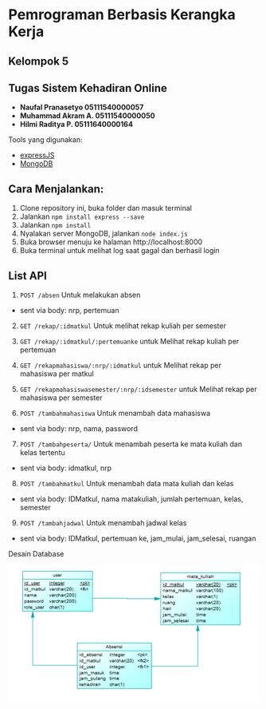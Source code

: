 # Pemrograman Berbasis Kerangka Kerja
## Kelompok 5
## Tugas Sistem Kehadiran Online
   
   - **Naufal Pranasetyo   05111540000057**
   - **Muhammad Akram A.   05111540000050**
   - **Hilmi Raditya P.    05111640000164**

Tools yang digunakan: 
- [expressJS](https://expressjs.com/)
- [MongoDB](https://www.mongodb.com/) 
   
## Cara Menjalankan:
1. Clone repository ini, buka folder dan masuk terminal
2. Jalankan `npm install express --save`
3. Jalankan `npm install`
4. Nyalakan server MongoDB, jalankan `node index.js`
5. Buka browser menuju ke halaman http://localhost:8000
6. Buka terminal untuk melihat log saat gagal dan berhasil login


## List API
1. `POST /absen` Untuk melakukan absen 
- sent via body: nrp, pertemuan


2. `GET /rekap/:idmatkul` Untuk melihat rekap kuliah per semester

3. `GET /rekap/:idmatkul/:pertemuanke` untuk Melihat rekap kuliah per pertemuan

4. `GET /rekapmahasiswa/:nrp/:idmatkul` untuk Melihat rekap per mahasiswa per matkul

5. `GET /rekapmahasiswasemester/:nrp/:idsemester` untuk Melihat rekap per mahasiswa per semester 

6. `POST /tambahmahasiswa` Untuk menambah data mahasiswa 
- sent via body: nrp, nama, password

7. `POST /tambahpeserta/` Untuk menambah peserta ke mata kuliah dan kelas tertentu 
- sent via body: idmatkul, nrp

8. `POST /tambahmatkul` Untuk menambah data mata kuliah dan kelas
- sent via body: IDMatkul, nama matakuliah, jumlah pertemuan, kelas, semester

9. `POST /tambahjadwal` Untuk menambah jadwal kelas
- sent via body: IDMatkul, pertemuan ke, jam_mulai, jam_selesai, ruangan


Desain Database

![db](Database.png)


